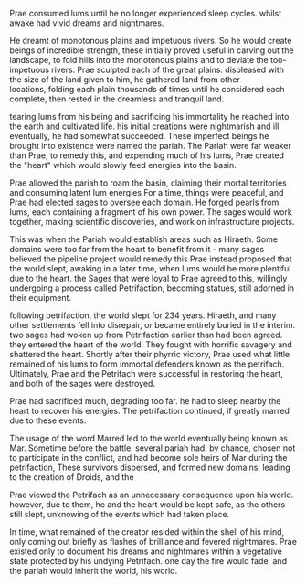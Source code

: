 Prae consumed lums until he no longer experienced sleep cycles. whilst awake had vivid dreams and nightmares.

He dreamt of monotonous plains and impetuous rivers. So he would create beings of incredible strength, these initially proved useful in carving out the landscape, to fold hills into the monotonous plains and to deviate the too-impetuous rivers. Prae sculpted each of the great plains. displeased with the size of the land given to him, he gathered land from other locations, folding each plain thousands of times until he considered each complete, then rested in the dreamless and tranquil land.

tearing lums from his being and sacrificing his immortality he reached into the earth and cultivated life. his initial creations were nightmarish and ill eventually, he had somewhat succeeded. These imperfect beings he brought into existence were named the pariah. The Pariah were far weaker than Prae, to remedy this, and expending much of his lums, Prae created the "heart" which would slowly feed energies into the basin.

Prae allowed the pariah to roam the basin, claiming their mortal territories and consuming latent lum energies For a time, things were peaceful, and Prae had elected sages to oversee each domain. He forged pearls from lums, each containing a fragment of his own power. The sages would work together, making scientific discoveries, and work on infrastructure projects.

This was when the Pariah would establish areas such as Hiraeth. Some domains were too far from the heart to benefit from it - many sages believed the pipeline project would remedy this Prae instead proposed that the world slept, awaking in a later time, when lums would be more plentiful due to the heart. the Sages that were loyal to Prae agreed to this, willingly undergoing a process called Petrifaction, becoming statues, still adorned in their equipment.

following petrifaction, the world slept for 234 years. Hiraeth, and many other settlements fell into disrepair, or became entirely buried in the interim. two sages had woken up from Petrifaction earlier than had been agreed. they entered the heart of the world. They fought with horrific savagery and shattered the heart. Shortly after their phyrric victory, Prae used what little remained of his lums to form immortal defenders known as the petrifach. Ultimately, Prae and the Petrifach were successful in restoring the heart, and both of the sages were destroyed.

Prae had sacrificed much, degrading too far. he had to sleep nearby the heart to recover his energies. The petrifaction continued, if greatly marred due to these events.

The usage of the word Marred led to the world eventually being known as Mar. Sometime before the battle, several pariah had, by chance, chosen not to participate in the conflict, and had become sole heirs of Mar during the petrifaction, These survivors dispersed, and formed new domains, leading to the creation of Droids, and the

Prae viewed the Petrifach as an unnecessary consequence upon his world. however, due to them, he and the heart would be kept safe, as the others still slept, unknowing of the events which had taken place.

  

In time, what remained of the creator resided within the shell of his mind, only coming out briefly as flashes of brilliance and fevered nightmares. Prae existed only to document his dreams and nightmares within a vegetative state protected by his undying Petrifach. one day the fire would fade, and the pariah would inherit the world, his world.